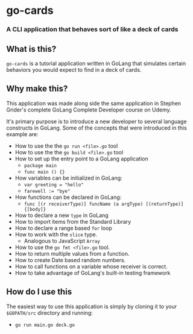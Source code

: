 # go-cards
### A CLI application that behaves sort of like a deck of cards

## What is this?

`go-cards` is a tutorial application written in GoLang that simulates certain behaviors you would expect to find in a deck of cards. 

## Why make this?

This application was made along side the same application in Stephen Grider's complete GoLang Complete Developer course on Udemy. 

It's primary purpose is to introduce a new developer to several language constructs in GoLang. Some of the concepts that were introduced in this example are:

- How to use the the `go run <file>.go` tool
- How to use the the `go build <file>.go` tool
- How to set up the entry point to a GoLang application
    - `package main`
    - `func main () {}`
- How variables can be initialized in GoLang:
    - `var greeting = "hello"`
    - `farewell := "bye"`
- How functions can be declared in GoLang:
    - `func [(r receiverType)] funcName (a argType) [(returnType)] {[body]}`
- How to declare a new `type` in GoLang
- How to import items from the Standard Library
- How to declare a range based `for` loop
- How to work with the `slice` type.
    - Analogous to JavaScript `Array`
- How to use the `go fmt <file>.go` tool.
- How to return multiple values from a function.
- How to create Date based random numbers.
- How to call functions on a variable whose receiver is correct.
- How to take advantage of GoLang's built-in testing framework

## How do I use this

The easiest way to use this application is simply by cloning it to your `$GOPATH/src` directory and running:
- `go run main.go deck.go`

